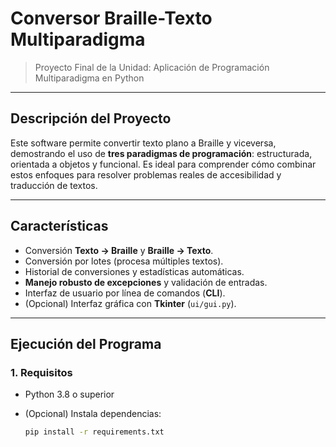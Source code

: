 # Conversor Braille-Texto Multiparadigma

> Proyecto Final de la Unidad: Aplicación de Programación Multiparadigma en Python

---

## **Descripción del Proyecto**

Este software permite convertir texto plano a Braille y viceversa, demostrando el uso de **tres paradigmas de programación**: estructurada, orientada a objetos y funcional. Es ideal para comprender cómo combinar estos enfoques para resolver problemas reales de accesibilidad y traducción de textos.

---

## **Características**

- Conversión **Texto → Braille** y **Braille → Texto**.
- Conversión por lotes (procesa múltiples textos).
- Historial de conversiones y estadísticas automáticas.
- **Manejo robusto de excepciones** y validación de entradas.
- Interfaz de usuario por línea de comandos (**CLI**).
- (Opcional) Interfaz gráfica con **Tkinter** (`ui/gui.py`).

---

## **Ejecución del Programa**

### 1. **Requisitos**

- Python 3.8 o superior
- (Opcional) Instala dependencias:

  ```bash
  pip install -r requirements.txt
